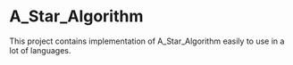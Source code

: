 A_Star_Algorithm
================

This project contains implementation of A_Star_Algorithm easily to use in a lot of languages. 
